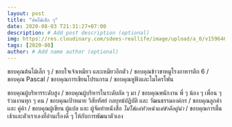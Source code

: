 ```yaml
---
layout: post
title: "ต้นไม้เล็ก ๆ"
date: 2020-08-03 T21:31:27+07:00
description: # Add post description (optional)
img: https://res.cloudinary.com/sdees-reallife/image/upload/a_0/v1596464984/IMG_2860.jpg # Add image post (optional)
tags: [2020-08]
author: # Add name author (optional)
---
```

ขอบคุณต้นไม้เล็ก ๆ / ขอบใจเจ้าเหมียว และเหมียวอีกตัว / ขอบคุณข้าวขาหมูโรงอาหารตึก 6 / ขอบคุณ Pascal / ขอบคุณการเขียนโปรแกรม / ขอบคุณหูฟังและไมโครโฟน

<i class="fa fa-child" style="color:plum"></i>

ขอบคุณผู้บริหารระดับสูง / ขอบคุณผู้บริหารในระดับถัด ๆ มา / ขอบคุณพนักงาน พี่ ๆ น้อง ๆ เพื่อน ๆ ร่วมงานทุก ๆ คน / ขอบคุณเป้าหมาย วิสัยทัศย์ กลยุทธ์ปฏิบัติ และ วัฒนธรรมองค์กร / ขอบคุณลูกค้า และ คู่ค้า / ขอบคุณผู้เขียน ผู้แปล และ ผู้จัดทำหนังสือ *ไม่ใช่แค่หัวหน้าแต่ข้าคือผู้นำ* / ขอบคุณการตื่นเช้าและตัวเราเองที่อ่านเรื่องดี ๆ ให้กับการพัฒนาตัวเอง
